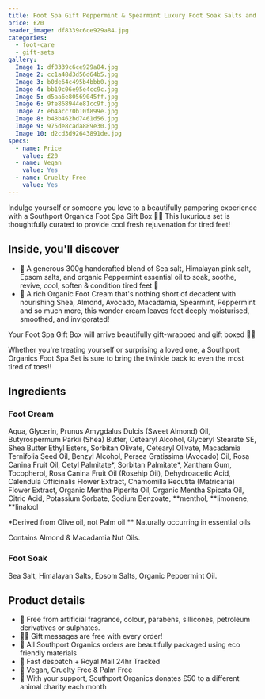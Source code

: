 ```yaml
---
title: Foot Spa Gift Peppermint & Spearmint Luxury Foot Soak Salts and Foot Cream
price: £20
header_image: df8339c6ce929a84.jpg
categories:
  - foot-care
  - gift-sets
gallery:
  Image 1: df8339c6ce929a84.jpg
  Image 2: cc1a48d3d56d64b5.jpg
  Image 3: b0de64c495b4bbb0.jpg
  Image 4: bb19c06e95e4cc9c.jpg
  Image 5: d5aa6e80569045ff.jpg
  Image 6: 9fe868944e81cc9f.jpg
  Image 7: eb4acc70b10f899e.jpg
  Image 8: b48b462bd7461d56.jpg
  Image 9: 975de8cada889e30.jpg
  Image 10: d2cd3d92643891de.jpg
specs:
  - name: Price
    value: £20
  - name: Vegan
    value: Yes
  - name: Cruelty Free
    value: Yes
---
```


Indulge yourself or someone you love to a beautifully pampering experience with a Southport Organics Foot Spa Gift Box 🌱🎁 This luxurious set is thoughtfully curated to provide cool fresh rejuvenation for tired feet!

## Inside, you'll discover

- 🌊 A generous 300g handcrafted blend of Sea salt, Himalayan pink salt, Epsom salts, and organic Peppermint essential oil to soak, soothe, revive, cool, soften & condition tired feet 🧊
- 🌱 A rich Organic Foot Cream that's nothing short of decadent with nourishing Shea, Almond, Avocado, Macadamia, Spearmint, Peppermint and so much more, this wonder cream leaves feet deeply moisturised, smoothed, and invigorated!

Your Foot Spa Gift Box will arrive beautifully gift-wrapped and gift boxed 🎁🌿

Whether you're treating yourself or surprising a loved one, a Southport Organics Foot Spa Set is sure to bring the twinkle back to even the most tired of toes!!

## Ingredients

### Foot Cream

Aqua, Glycerin, Prunus Amygdalus Dulcis (Sweet Almond) Oil, Butyrospermum Parkii (Shea) Butter, Cetearyl Alcohol, Glyceryl Stearate SE, Shea Butter Ethyl Esters, Sorbitan Olivate, Cetearyl Olivate, Macadamia Ternifolia Seed Oil, Benzyl Alcohol, Persea Gratissima (Avocado) Oil, Rosa Canina Fruit Oil, Cetyl Palmitate*, Sorbitan Palmitate*, Xantham Gum, Tocopherol, Rosa Canina Fruit Oil (Rosehip Oil), Dehydroacetic Acid, Calendula Officinalis Flower Extract, Chamomilla Recutita (Matricaria) Flower Extract, Organic Mentha Piperita Oil, Organic Mentha Spicata Oil, Citric Acid, Potassium Sorbate, Sodium Benzoate, **menthol, **limonene, \*\*linalool

\*Derived from Olive oil, not Palm oil
\*\* Naturally occurring in essential oils

Contains Almond & Macadamia Nut Oils.

### Foot Soak

Sea Salt, Himalayan Salts, Epsom Salts, Organic Peppermint Oil.

## Product details

- 🍊 Free from artificial fragrance, colour, parabens, sillicones, petroleum derivatives or sulphates.
- ✍🏼 Gift messages are free with every order!
- 🌿 All Southport Organics orders are beautifully packaged using eco friendly materials
- 📮 Fast despatch + Royal Mail 24hr Tracked
- 🐰 Vegan, Cruelty Free & Palm Free
- 🐾 With your support, Southport Organics donates £50 to a different animal charity each month
